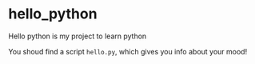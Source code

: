 # hello_python
Hello python is my project to learn python

You shoud find a script `hello.py`, which gives you info about your mood!
